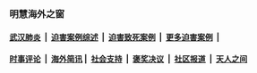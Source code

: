 
### 明慧海外之窗

####  [武汉肺炎](indexes/365.md?t=01091200) &nbsp;|&nbsp;  [迫害案例综述](indexes/328.md?t=01091200) &nbsp;|&nbsp; [迫害致死案例](indexes/277.md?t=01091200)  &nbsp;|&nbsp; [更多迫害案例](indexes/81.md?t=01091200)  &nbsp;|&nbsp; 
####  [时事评论](indexes/251.md?t=01091200) &nbsp;|&nbsp; [海外简讯](indexes/245.md?t=01091200)&nbsp;|&nbsp;  [社会支持](indexes/140.md?t=01091200) &nbsp;|&nbsp; [褒奖决议](indexes/282.md?t=01091200) &nbsp;|&nbsp; [社区报道](indexes/91.md?t=01091200)  &nbsp;|&nbsp; [天人之间](indexes/78.md?t=01091200) 

